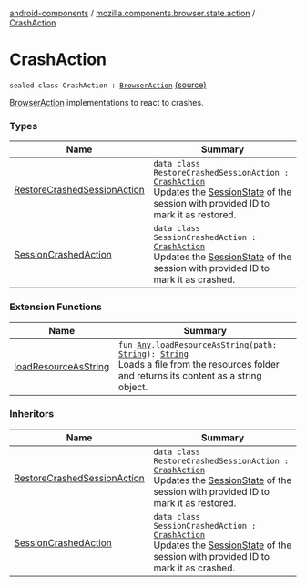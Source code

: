 [android-components](../../index.md) / [mozilla.components.browser.state.action](../index.md) / [CrashAction](./index.md)

# CrashAction

`sealed class CrashAction : `[`BrowserAction`](../-browser-action.md) [(source)](https://github.com/mozilla-mobile/android-components/blob/master/components/browser/state/src/main/java/mozilla/components/browser/state/action/BrowserAction.kt#L577)

[BrowserAction](../-browser-action.md) implementations to react to crashes.

### Types

| Name | Summary |
|---|---|
| [RestoreCrashedSessionAction](-restore-crashed-session-action/index.md) | `data class RestoreCrashedSessionAction : `[`CrashAction`](./index.md)<br>Updates the [SessionState](../../mozilla.components.browser.state.state/-session-state/index.md) of the session with provided ID to mark it as restored. |
| [SessionCrashedAction](-session-crashed-action/index.md) | `data class SessionCrashedAction : `[`CrashAction`](./index.md)<br>Updates the [SessionState](../../mozilla.components.browser.state.state/-session-state/index.md) of the session with provided ID to mark it as crashed. |

### Extension Functions

| Name | Summary |
|---|---|
| [loadResourceAsString](../../mozilla.components.support.test.file/kotlin.-any/load-resource-as-string.md) | `fun `[`Any`](https://kotlinlang.org/api/latest/jvm/stdlib/kotlin/-any/index.html)`.loadResourceAsString(path: `[`String`](https://kotlinlang.org/api/latest/jvm/stdlib/kotlin/-string/index.html)`): `[`String`](https://kotlinlang.org/api/latest/jvm/stdlib/kotlin/-string/index.html)<br>Loads a file from the resources folder and returns its content as a string object. |

### Inheritors

| Name | Summary |
|---|---|
| [RestoreCrashedSessionAction](-restore-crashed-session-action/index.md) | `data class RestoreCrashedSessionAction : `[`CrashAction`](./index.md)<br>Updates the [SessionState](../../mozilla.components.browser.state.state/-session-state/index.md) of the session with provided ID to mark it as restored. |
| [SessionCrashedAction](-session-crashed-action/index.md) | `data class SessionCrashedAction : `[`CrashAction`](./index.md)<br>Updates the [SessionState](../../mozilla.components.browser.state.state/-session-state/index.md) of the session with provided ID to mark it as crashed. |
